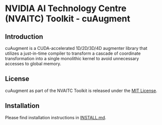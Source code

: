 **NVIDIA AI Technology Centre (NVAITC) Toolkit - cuAugment**
===============

## Introduction

cuAugment is a CUDA-accelerated 1D/2D/3D/4D augmenter library that utilizes a just-in-time compiler to transform a cascade of coordinate transformation into a single monolithic kernel to avoid unnecessary accesses to global memory. 

## License

cuAugment as part of the NVAITC Toolkit is released under the [MIT License](LICENSE).


## Installation

Please find installation instructions in [INSTALL.md](INSTALL.md).

